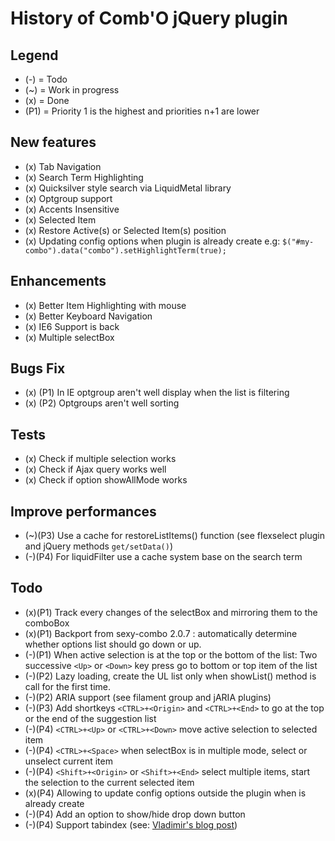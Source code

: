 # History of Comb'O jQuery plugin

## Legend
*    (-) = Todo
*    (~) = Work in progress
*    (x) = Done
*    (P1) = Priority 1 is the highest and priorities n+1 are lower

## New features

*    (x) Tab Navigation
*    (x) Search Term Highlighting
*    (x) Quicksilver style search via LiquidMetal library
*    (x) Optgroup support
*    (x) Accents Insensitive
*    (x) Selected Item
*    (x) Restore Active(s) or Selected Item(s) position
*    (x) Updating config options when plugin is already create e.g: `$("#my-combo").data("combo").setHighlightTerm(true);`

## Enhancements
*    (x) Better Item Highlighting with mouse
*    (x) Better Keyboard Navigation
*    (x) IE6 Support is back
*    (x) Multiple selectBox

## Bugs Fix
*    (x) (P1) In IE optgroup aren't well display when the list is filtering
*    (x) (P2) Optgroups aren't well sorting

## Tests
*    (x) Check if multiple selection works
*    (x) Check if Ajax query works well
*    (x) Check if option showAllMode works

## Improve performances
*    (~)(P3) Use a cache for restoreListItems() function (see flexselect plugin and jQuery methods `get/setData()`)
*    (-)(P4) For liquidFilter use a cache system base on the search term

## Todo
*    (x)(P1) Track every changes of the selectBox and mirroring them to the comboBox
*    (x)(P1) Backport from sexy-combo 2.0.7 : automatically determine whether options list should go down or up.
*    (-)(P1) When active selection is at the top or the bottom of the list:
       Two successive `<Up>` or `<Down>` key press go to bottom or top item of the list
*    (-)(P2) Lazy loading, create the UL list only when showList() method is call for the first time.
*    (-)(P2) ARIA support (see filament group and jARIA plugins)
*    (-)(P3) Add shortkeys `<CTRL>+<Origin>` and `<CTRL>+<End>` to go at the top or the end of the suggestion list
*    (-)(P4) `<CTRL>+<Up>` or `<CTRL>+<Down>` move active selection to selected item
*    (-)(P4) `<CTRL>+<Space>` when selectBox is in multiple mode, select or unselect current item
*    (-)(P4) `<Shift>+<Origin>` or `<Shift>+<End>` select multiple items, start the selection to the current selected item
*    (x)(P4) Allowing to update config options outside the plugin when is already create
*    (-)(P4) Add an option to show/hide drop down button
*    (-)(P4) Support tabindex (see: [Vladimir's blog post][1])

 [1]: http://vladimir-k.blogspot.com/2009/02/sexy-combo-jquery-plugin.html#c6153987793330399595
